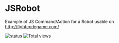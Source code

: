 JSRobot
=======

Example of JS Command/Action for a Robot usable on http://fightcodegame.com/

[![status](https://sourcegraph.com/api/repos/github.com/A35G/JSRobot/badges/status.png)](https://sourcegraph.com/github.com/A35G/JSRobot)
[![Total views](https://sourcegraph.com/api/repos/github.com/A35G/JSRobot/counters/views.png)](https://sourcegraph.com/github.com/A35G/JSRobot)
